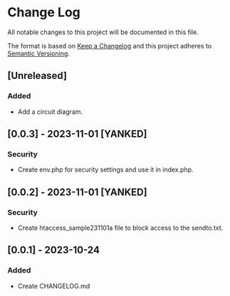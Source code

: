 # Change Log
All notable changes to this project will be documented in this file.

The format is based on [Keep a Changelog](http://keepachangelog.com/)
and this project adheres to [Semantic Versioning](http://semver.org/).

## [Unreleased]
### Added
- Add a circuit diagram.

## [0.0.3] - 2023-11-01 [YANKED]
### Security
- Create env.php for security settings and use it in index.php.

## [0.0.2] - 2023-11-01 [YANKED]
### Security
- Create htaccess_sample231101a file to block access to the sendto.txt.

## [0.0.1] - 2023-10-24
### Added 
- Create CHANGELOG.md
